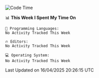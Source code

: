 
<!--START_SECTION:waka-->
![Code Time](http://img.shields.io/badge/Code%20Time-748%20hrs%2044%20mins-blue)

📊 **This Week I Spent My Time On** 

```text
💬 Programming Languages: 
No Activity Tracked This Week

🔥 Editors: 
No Activity Tracked This Week

💻 Operating System: 
No Activity Tracked This Week
```


 Last Updated on 16/04/2025 20:26:15 UTC
<!--END_SECTION:waka-->
